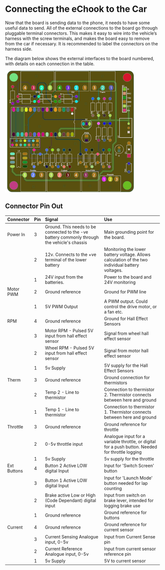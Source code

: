 # Connecting the eChook to the Car

Now that the board is sending data to the phone, it needs to have some useful data to send. All of the external connections to the board go through pluggable terminal connectors. This makes it easy to wire into the vehicle’s harness with the screw terminals, and makes the board easy to remove from the car if necessary. It is recommended to label the connectors on the harness side.

The diagram below shows the external interfaces to the board numbered, with details on each connection in the table.

![](../.gitbook/assets/screenshot-from-2017-11-29-21-52-27.png)

## Connector Pin Out

| Connector | Pin | Signal | Use |
| :--- | :--- | :--- | :--- |
| Power In | 3 | Ground. This needs to be connected to the -ve battery commonly through the vehicle's chassis | Main grounding point for the board. |
|  | 2 | 12v. Connects to the +ve terminal of the lower battery | Monitoring the lower battery voltage. Allows calculation of the two individual battery voltages. |
|  | 1 | 24V input from the batteries. | Power to the board and 24V monitoring |
| Motor PWM | 2 | Ground reference | Ground for PWM line |
|  | 1 | 5V PWM Output | A PWM output. Could control the drive motor, or a fan etc. |
| RPM | 4 | Ground reference | Ground for Hall Effect Sensors |
|  | 3 | Motor RPM - Pulsed 5V input from hall effect sensor | Signal from wheel hall effect sensor |
|  | 2 | Wheel RPM - Pulsed 5V input from hall effect sensor | Signal from motor hall effect sensor |
|  | 1 | 5v Supply | 5V supply for the Hall Effect Sensors |
| Therm | 3 | Ground reference | Ground connection for thermistors |
|  | 2 | Temp 2 - Line to thermistor | Connection to thermistor 2. Thermistor connects between here and ground |
|  | 1 | Temp 1 - Line to thermistor | Connection to thermistor 1. Thermistor connects between here and ground |
| Throttle | 3 | Ground reference | Ground reference for throttle |
|  | 2 | 0-5v throttle input | Analogue input for a variable throttle, or digital for a push button. Needed for throttle logging |
|  | 1 | 5v Supply | 5v supply for the throttle |
| Ext Buttons | 4 | Button 2 Active LOW digital Input | Input for 'Switch Screen' button |
|  | 3 | Button 1 Active LOW digital Input | Input for 'Launch Mode' button needed for lap counting |
|  | 2 | Brake active Low or High \(Code Dependant\) digital input | Input from switch on brake lever, intended for logging brake use |
|  | 1 | Ground reference | Ground reference for buttons |
| Current | 4 | Ground reference | Ground reference for current sensor |
|  | 3 | Current Sensing Analogue input, 0-5v | Input from Current Sense pin |
|  | 2 | Current Reference Analogue input, 0-5v | Input from current sensor reference pin |
|  | 1 | 5v Supply | 5V to current sensor |

